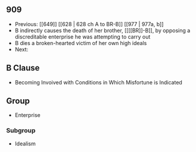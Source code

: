 ## 909
- Previous: [[649]] [[628 | 628 ch A to BR-B]] [[977 | 977a, b]] 
- B indirectly causes the death of her brother, [[[[BR]]-B]], by opposing a discreditable enterprise he was attempting to carry out
- B dies a broken-hearted victim of her own high ideals
- Next: 

## B Clause
- Becoming Invoived with Conditions in Which Misfortune is Indicated

## Group
- Enterprise

### Subgroup
- Idealism

